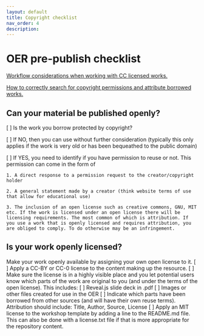 ```yaml
---
layout: default
title: Copyright checklist
nav_order: 4
description:
---
```


# OER pre-publish checklist

[Workflow considerations when working with CC licensed works.](https://docs.google.com/presentation/d/1v8vi7HGRp9mxUWO4MAVn7vqV809yIoR-uLnhPjPl6ao/edit?usp=sharing)

[How to correctly search for copyright permissions and attribute borrowed works.](https://docs.google.com/presentation/d/1M-m_LZ8TJzDsDFDf0aB92iv1BtxqiKb9XUppSQHItFM/edit?usp=sharing)

## Can your material be published openly?
[ ] Is the work you borrow protected by copyright?   

  [ ] If NO, then you can use without further consideration (typically this only applies if the work is very old or has been bequeathed to the public domain)  

  [ ] If YES, you need to identify if you have permission to reuse or not. This permission can come in the form of

    1. A direct response to a permission request to the creator/copyright holder  

    2. A general statement made by a creator (think website terms of use that allow for educational use)  
    
    3. The inclusion of an open license such as creative commons, GNU, MIT etc. If the work is licensed under an open license there will be licensing requirements. The most common of which is attribution. If you use a work that is openly licensed and requires attribution, you are obliged to comply. To do otherwise may be an infringement.  

## Is your work openly licensed?
Make your work openly available by assigning your own open license to it.
[ ] Apply a CC-BY or CC-0 license to the content making up the resource.
[ ] Make sure the license is in a highly visible place and you let potential users know which parts of the work are original to you (and under the terms of the open license). This includes:
  [ ] Reveal.js slide deck in .pdf
[ ] Images or other files created for use in the OER
[ ] Indicate which parts have been borrowed from other sources (and will have their own reuse terms). Attribution should include: Title, Author, Source, License
[ ] Apply an MIT license to the workshop template by adding a line to the README.md file. This can also be done with a license.txt file if that is more appropriate for the repository content.
